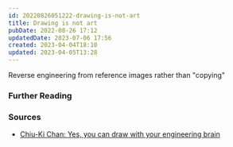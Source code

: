 ```yaml
---
id: 20220826051222-drawing-is-not-art
title: Drawing is not art
pubDate: 2022-08-26 17:12
updatedDate: 2023-07-06 17:56
created: 2023-04-04T18:10
updated: 2023-04-05T13:28
---
```


Reverse engineering from reference images rather than "copying"

### Further Reading

### Sources

- [Chiu-Ki Chan: Yes, you can draw with your engineering brain](https://www.youtube.com/watch?v=IuyW4-RPE-M)